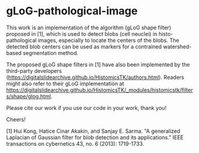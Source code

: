 # gLoG-pathological-image
This work is an implementation of the algorithm (gLoG shape filter) proposed in [1], which is used to detect blobs (cell neuclei) in histo-pathological images, especially to locate the centers of the blobs. The detected blob centers can be used as markers for a contrained watershed-based segmentation method. 

The proposed gLoG shape filters in [1] have also been implemented by the third-party developers (https://digitalslidearchive.github.io/HistomicsTK/authors.html). Readers might also refer to their gLoG implementation at https://digitalslidearchive.github.io/HistomicsTK/_modules/histomicstk/filters/shape/glog.html. 

Please cite our work if you use our code in your work, thank you!

Cheers!


[1] Hui Kong, Hatice Cinar Akakin, and Sanjay E. Sarma. "A generalized Laplacian of Gaussian filter for blob detection and its applications." IEEE transactions on cybernetics 43, no. 6 (2013): 1719-1733.
